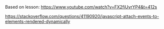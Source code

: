 Based on lesson: https://www.youtube.com/watch?v=FX2fiUvrYP4&t=412s

https://stackoverflow.com/questions/41190920/javascript-attach-events-to-elements-rendered-dynamically
